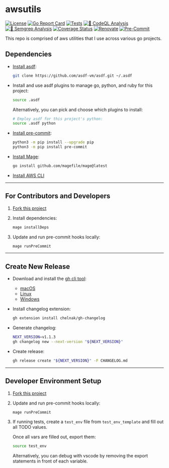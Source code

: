 # awsutils

[![License](https://img.shields.io/github/license/l50/awsutils?label=License&style=flat&color=blue&logo=github)](https://github.com/l50/awsutils/blob/main/LICENSE)
[![Go Report Card](https://goreportcard.com/badge/github.com/l50/awsutils)](https://goreportcard.com/report/github.com/l50/awsutils)
[![Tests](https://github.com/l50/awsutils/actions/workflows/tests.yaml/badge.svg)](https://github.com/l50/awsutils/actions/workflows/tests.yaml)
[![🚨 CodeQL Analysis](https://github.com/l50/awsutils/actions/workflows/codeql-analysis.yaml/badge.svg)](https://github.com/l50/awsutils/actions/workflows/codeql-analysis.yaml)
[![🚨 Semgrep Analysis](https://github.com/l50/awsutils/actions/workflows/semgrep.yaml/badge.svg)](https://github.com/l50/awsutils/actions/workflows/semgrep.yaml)
[![Coverage Status](https://coveralls.io/repos/github/l50/awsutils/badge.svg?branch=main)](https://coveralls.io/github/l50/awsutils?branch=main)
[![Renovate](https://github.com/l50/awsutils/actions/workflows/renovate.yaml/badge.svg)](https://github.com/l50/awsutils/actions/workflows/renovate.yaml)
[![Pre-Commit](https://github.com/l50/awsutils/actions/workflows/pre-commit.yaml/badge.svg)](https://github.com/l50/awsutils/actions/workflows/pre-commit.yaml)

This repo is comprised of aws utilities that I use across various go projects.

## Dependencies

- [Install asdf](https://asdf-vm.com/):

  ```bash
  git clone https://github.com/asdf-vm/asdf.git ~/.asdf
  ```

- Install and use asdf plugins to manage go, python, and ruby for this project:

  ```bash
  source .asdf
  ```

  Alternatively, you can pick and choose which plugins to install:

  ```bash
  # Employ asdf for this project's python:
  source .asdf python
  ```

- [Install pre-commit](https://pre-commit.com/):

  ```bash
  python3 -m pip install --upgrade pip
  python3 -m pip install pre-commit
  ```

- [Install Mage](https://magefile.org/):

  ```bash
  go install github.com/magefile/mage@latest
  ```

- [Install AWS CLI](https://aws.amazon.com/cli/)

---

## For Contributors and Developers

1. [Fork this project](https://docs.github.com/en/get-started/quickstart/fork-a-repo)

1. Install dependencies:

   ```bash
   mage installDeps
   ```

1. Update and run pre-commit hooks locally:

   ```bash
   mage runPreCommit
   ```

---

## Create New Release

- Download and install the [gh cli tool](https://cli.github.com/):

  - [macOS](https://github.com/cli/cli#macos)
  - [Linux](https://github.com/cli/cli/blob/trunk/docs/install_linux.md)
  - [Windows](https://github.com/cli/cli#windows)

- Install changelog extension:

  ```bash
  gh extension install chelnak/gh-changelog
  ```

- Generate changelog:

  ```bash
  NEXT_VERSION=v1.1.3
  gh changelog new --next-version "${NEXT_VERSION}"
  ```

- Create release:

  ```bash
  gh release create "${NEXT_VERSION}" -F CHANGELOG.md
  ```

---

## Developer Environment Setup

1. [Fork this project](https://docs.github.com/en/get-started/quickstart/fork-a-repo)

1. Update and run pre-commit hooks locally:

   ```bash
   mage runPreCommit
   ```

1. If running tests, create a `test_env` file from `test_env_template`
   and fill out all TODO values.

   Once all vars are filled out, export them:

   ```bash
   source test_env
   ```

   Alternatively, you can debug with vscode by
   removing the export statements in front of each
   variable.
